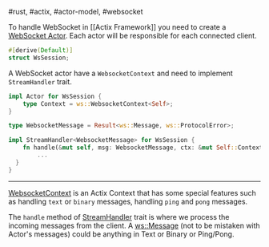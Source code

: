 #rust, #actix, #actor-model, #websocket

To handle WebSocket in [[Actix Framework]] you need to create a [WebSocket Actor](https://docs.rs/actix-web-actors/3.0.0-alpha.1/actix_web_actors/ws/index.html). Each actor will be responsible for each connected client.

```rust
#[derive(Default)]
struct WsSession;
```

A WebSocket actor have a `WebsocketContext` and need to implement `StreamHandler` trait.

```rust
impl Actor for WsSession {
	type Context = ws::WebsocketContext<Self>;
}

type WebsocketMessage = Result<ws::Message, ws::ProtocolError>;

impl StreamHandler<WebsocketMessage> for WsSession {
	fn handle(&mut self, msg: WebsocketMessage, ctx: &mut Self::Context) {
		...
  }
}
```

---

[WebsocketContext](https://docs.rs/actix-web-actors/3.0.0-alpha.1/actix_web_actors/ws/struct.WebsocketContext.html) is an Actix Context that has some special features such as handling `text` or `binary` messages, handling `ping` and `pong` messages.

The `handle` method of [StreamHandler](https://docs.rs/actix/0.10.0-alpha.3/actix/prelude/trait.StreamHandler.html) trait is where we process the incoming messages from the client. A [ws::Message](https://docs.rs/actix/0.10.0-alpha.3/actix/prelude/trait.StreamHandler.html) (not to be mistaken with Actor's messages) could be anything in Text or Binary or Ping/Pong.